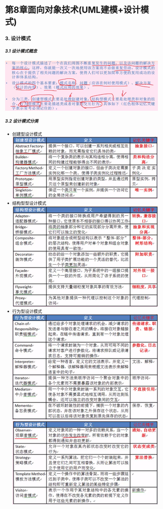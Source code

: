# 第8章面向对象技术(UML建模+设计模式)

### 3. 设计模式

##### 3.1 设计模式概念
![软件设计师教程知识点整理](./images/d8-5.png)

##### 3.2 设计模式分类
- 创建型设计模式
![软件设计师教程知识点整理](./images/d8-4.png)
- 结构型型设计模式
![软件设计师教程知识点整理](./images/d8-3.png)
- 行为型设计模式
![软件设计师教程知识点整理](./images/d8-2.png)
![软件设计师教程知识点整理](./images/d8-1.png)
